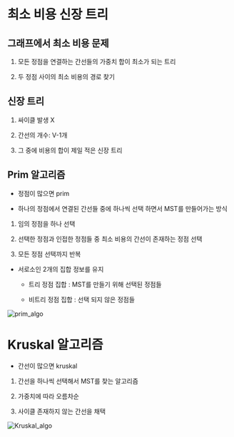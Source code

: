 # 최소 비용 신장 트리

## 그래프에서 최소 비용 문제

1. 모든 정점을 연결하는 간선들의 가중치 합이 최소가 되는 트리

2. 두 정점 사이의 최소 비용의 경로 찾기

## 신장 트리

1. 싸이클 발생 X

2. 간선의 개수: V-1개

3. 그 중에 비용의 합이 제일 적은 신장 트리

## Prim 알고리즘

- 정점이 많으면 prim

- 하나의 정점에서 연결된 간선들 중에 하나씩 선택 하면서 MST를 만들어가는 방식

1. 임의 정점을 하나 선택

2. 선택한 정점과 인접한 정점들 중 최소 비용의 간선이 존재하는 정점 선택

3. 모든 정점 선택까지 반복

- 서로소인 2개의 집합 정보를 유지

    - 트리 정점 집합 : MST를 만들기 위해 선택된 정점들

    - 비트리 정점 집합 : 선택 되지 않은 정점들

![prim_algo](https://github.com/Demopeu/TLI/assets/156268475/0db26325-df5f-4674-ad4d-0465c71d24fe)

# Kruskal 알고리즘

- 간선이 많으면 kruskal

1. 간선을 하나씩 선택해서 MST를 찾는 알고리즘

2. 가중치에 따라 오름차순

3. 사이클 존재하지 않는 간선을 채택

![Kruskal_algo](https://github.com/Demopeu/TLI/assets/156268475/20c7bd00-4d7d-4acf-ba08-d86ad7e628e7)